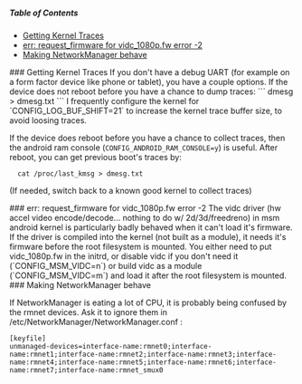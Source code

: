 ##### Table of Contents  
* [Getting Kernel Traces](#kerneltraces)
* [err: request_firmware for vidc_1080p.fw error -2](#vidcfwerr)
* [Making NetworkManager behave](#networkmanager)

<a name="kerneltraces"/>
### Getting Kernel Traces
If you don't have a debug UART (for example on a form factor device like phone or tablet), you have a couple options.  If the device does not reboot before you have a chance to dump traces:
```
  dmesg > dmesg.txt
```
I frequently configure the kernel for `CONFIG_LOG_BUF_SHIFT=21` to increase the kernel trace buffer size, to avoid loosing traces.

If the device does reboot before you have a chance to collect traces, then the android ram console (`CONFIG_ANDROID_RAM_CONSOLE=y`) is useful.  After reboot, you can get previous boot's traces by:
```
  cat /proc/last_kmsg > dmesg.txt
```
(If needed, switch back to a known good kernel to collect traces)

<a name="vidcfwerr"/>
### err: request_firmware for vidc_1080p.fw error -2
The vidc driver (hw accel video encode/decode... nothing to do w/ 2d/3d/freedreno) in msm android kernel is particularly badly behaved when it can't load it's firmware.  If the driver is compiled into the kernel (not built as a module), it needs it's firmware before the root filesystem is mounted.  You either need to put vidc_1080p.fw in the initrd, or disable vidc if you don't need it (`CONFIG_MSM_VIDC=n`) or build vidc as a module (`CONFIG_MSM_VIDC=m`) and load it after the root filesystem is mounted.

<a name="networkmanager"/>
### Making NetworkManager behave

If NetworkManager is eating a lot of CPU, it is probably being confused by the rmnet devices. Ask it to ignore them in /etc/NetworkManager/NetworkManager.conf :

    [keyfile]
    unmanaged-devices=interface-name:rmnet0;interface-name:rmnet1;interface-name:rmnet2;interface-name:rmnet3;interface-name:rmnet4;interface-name:rmnet5;interface-name:rmnet6;interface-name:rmnet7;interface-name:rmnet_smux0

